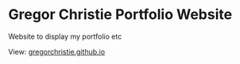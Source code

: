 # Gregor Christie Portfolio Website

Website to display my portfolio etc

View: [gregorchristie.github.io](gregorchristie.github.io)